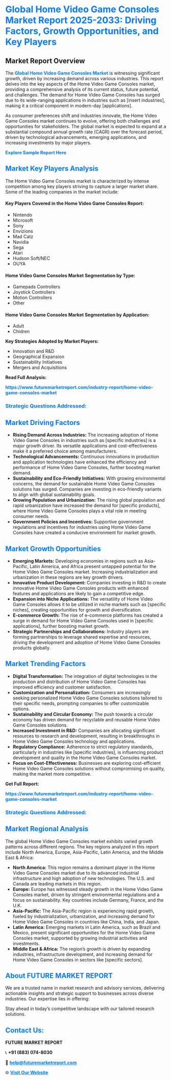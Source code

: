 <h1 style="color: #007BFF;">Global Home Video Game Consoles Market Report 2025-2033: Driving Factors, Growth Opportunities, and Key Players</h1>

<section id="overview">
<h2>Market Report Overview</h2>
<p>The <a href="https://www.futuremarketreport.com/industry-report/home-video-game-consoles-market" style="color: #007BFF; text-decoration: none;"><strong>Global Home Video Game Consoles Market</strong></a> is witnessing significant growth, driven by increasing demand across various industries. This report delves into the key aspects of the Home Video Game Consoles market, providing a comprehensive analysis of its current status, future potential, and challenges. The demand for Home Video Game Consoles has surged due to its wide-ranging applications in industries such as [insert industries], making it a critical component in modern-day [applications].</p>
<p>As consumer preferences shift and industries innovate, the Home Video Game Consoles market continues to evolve, offering both challenges and opportunities for stakeholders. The global market is expected to expand at a substantial compound annual growth rate (CAGR) over the forecast period, driven by technological advancements, emerging applications, and increasing investments by major players.</p>
</section>

<section id="overview">
<p><a href="https://www.futuremarketreport.com/request-sample/reportId=102604" style="color: #007BFF; text-decoration: none;"><strong>Explore Sample Report Here</strong></a></p>
</section>

<section id="key-players">
<h2 style="color: #007BFF;">Market Key Players Analysis</h2>
<p>The Home Video Game Consoles market is characterized by intense competition among key players striving to capture a larger market share. Some of the leading companies in the market include:</p>
<h4>Key Players Covered in the Home Video Game Consoles Report:</h4>
<ul><li>Nintendo</li><li>Microsoft</li><li>Sony</li><li>Envizions</li><li>Mad Catz</li><li>Navidia</li><li>Sega</li><li>Atari</li><li>Hudson Soft/NEC</li><li>OUYA</li></ul>
<h4>Home Video Game Consoles Market Segmentation by Type:</h4>
<ul><li>Gamepads Controllers</li><li>Joystick Controllers</li><li>Motion Controllers</li><li>Other</li></ul>

<h4>Home Video Game Consoles Market Segmentation by Application:</h4>
<ul><li>Adult</li><li>Chidren</li></ul>
<p><strong>Key Strategies Adopted by Market Players:</strong></p>
<ul>
<li>Innovation and R&D</li>
<li>Geographical Expansion</li>
<li>Sustainability Initiatives</li>
<li>Mergers and Acquisitions</li>
</ul>
</section>

<section>
<p><strong>Read Full Analysis: </strong></p><a href="https://www.futuremarketreport.com/industry-report/home-video-game-consoles-market" style="color: #007BFF; text-decoration: none;"><strong>https://www.futuremarketreport.com/industry-report/home-video-game-consoles-market</strong></a>
<h3 style="color: #007BFF;">Strategic Questions Addressed:</h3>
</section>

<section id="driving-factors">
<h2 style="color: #007BFF;">Market Driving Factors</h2>
<ul>
<li><strong>Rising Demand Across Industries:</strong> The increasing adoption of Home Video Game Consoles in industries such as [specific industries] is a major growth driver. Its versatile applications and cost-effectiveness make it a preferred choice among manufacturers.</li>
<li><strong>Technological Advancements:</strong> Continuous innovations in production and application technologies have enhanced the efficiency and performance of Home Video Game Consoles, further boosting market demand.</li>
<li><strong>Sustainability and Eco-Friendly Initiatives:</strong> With growing environmental concerns, the demand for sustainable Home Video Game Consoles solutions has surged. Companies are investing in eco-friendly variants to align with global sustainability goals.</li>
<li><strong>Growing Population and Urbanization:</strong> The rising global population and rapid urbanization have increased the demand for [specific products], where Home Video Game Consoles plays a vital role in meeting consumer needs.</li>
<li><strong>Government Policies and Incentives:</strong> Supportive government regulations and incentives for industries using Home Video Game Consoles have created a conducive environment for market growth.</li>
</ul>
</section>

<section id="growth-opportunities">
<h2 style="color: #007BFF;">Market Growth Opportunities</h2>
<ul>
<li><strong>Emerging Markets:</strong> Developing economies in regions such as Asia-Pacific, Latin America, and Africa present untapped potential for the Home Video Game Consoles market. Increasing industrialization and urbanization in these regions are key growth drivers.</li>
<li><strong>Innovative Product Development:</strong> Companies investing in R&D to create innovative Home Video Game Consoles products with enhanced features and applications are likely to gain a competitive edge.</li>
<li><strong>Expansion into Niche Applications:</strong> The versatility of Home Video Game Consoles allows it to be utilized in niche markets such as [specific niches], creating opportunities for growth and diversification.</li>
<li><strong>E-commerce Growth:</strong> The rise of e-commerce platforms has created a surge in demand for Home Video Game Consoles used in [specific applications], further boosting market growth.</li>
<li><strong>Strategic Partnerships and Collaborations:</strong> Industry players are forming partnerships to leverage shared expertise and resources, driving the development and adoption of Home Video Game Consoles products globally.</li>
</ul>
</section>

<section id="trending-factors">
<h2 style="color: #007BFF;">Market Trending Factors</h2>
<ul>
<li><strong>Digital Transformation:</strong> The integration of digital technologies in the production and distribution of Home Video Game Consoles has improved efficiency and customer satisfaction.</li>
<li><strong>Customization and Personalization:</strong> Consumers are increasingly seeking personalized Home Video Game Consoles solutions tailored to their specific needs, prompting companies to offer customizable options.</li>
<li><strong>Sustainability and Circular Economy:</strong> The push towards a circular economy has driven demand for recyclable and reusable Home Video Game Consoles solutions.</li>
<li><strong>Increased Investment in R&D:</strong> Companies are allocating significant resources to research and development, resulting in breakthroughs in Home Video Game Consoles technology and applications.</li>
<li><strong>Regulatory Compliance:</strong> Adherence to strict regulatory standards, particularly in industries like [specific industries], is influencing product development and quality in the Home Video Game Consoles market.</li>
<li><strong>Focus on Cost-Effectiveness:</strong> Businesses are exploring cost-efficient Home Video Game Consoles solutions without compromising on quality, making the market more competitive.</li>
</ul>
</section>

<section>
<p><strong>Get Full Report: </strong></p><a href="https://www.futuremarketreport.com/industry-report/home-video-game-consoles-market" style="color: #007BFF; text-decoration: none;"><strong>https://www.futuremarketreport.com/industry-report/home-video-game-consoles-market</strong></a>
<h3 style="color: #007BFF;">Strategic Questions Addressed:</h3>
</section>


<section id="regional-analysis">
<h2 style="color: #007BFF;">Market Regional Analysis</h2>
<p>The global Home Video Game Consoles market exhibits varied growth patterns across different regions. The key regions analyzed in this report include North America, Europe, Asia-Pacific, Latin America, and the Middle East & Africa:</p>
<ul>
<li><strong>North America:</strong> This region remains a dominant player in the Home Video Game Consoles market due to its advanced industrial infrastructure and high adoption of new technologies. The U.S. and Canada are leading markets in this region.</li>
<li><strong>Europe:</strong> Europe has witnessed steady growth in the Home Video Game Consoles market, driven by stringent environmental regulations and a focus on sustainability. Key countries include Germany, France, and the U.K.</li>
<li><strong>Asia-Pacific:</strong> The Asia-Pacific region is experiencing rapid growth, fueled by industrialization, urbanization, and increasing demand for Home Video Game Consoles in countries like China, India, and Japan.</li>
<li><strong>Latin America:</strong> Emerging markets in Latin America, such as Brazil and Mexico, present significant opportunities for the Home Video Game Consoles market, supported by growing industrial activities and investments.</li>
<li><strong>Middle East & Africa:</strong> The region’s growth is driven by expanding industries, infrastructure development, and increasing demand for Home Video Game Consoles in sectors like [specific sectors].</li>
</ul>
</section>

<footer>
<h2 style="color: #007BFF;">About FUTURE MARKET REPORT</h2>
<p>We are a trusted name in market research and advisory services, delivering actionable insights and strategic support to businesses across diverse industries. Our expertise lies in offering:</p>

<p>Stay ahead in today’s competitive landscape with our tailored research solutions.</p>

<h2 style="color: #007BFF;">Contact Us:</h2>
<p><strong>FUTURE MARKET REPORT</strong></p>
<p>📞 <strong>+91 (883) 074-8030</strong></p>
<p>📧 <strong><a href="mailto:help@futuremarketreport.com" style="color: #007BFF;">help@futuremarketreport.com</a></strong></p>
<p>🌐 <strong><a href="https://www.futuremarketreport.com/" style="color: #007BFF;">Visit Our Website</a></strong></p>
</footer>